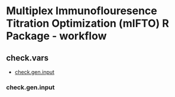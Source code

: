 # Multiplex Immunoflouresence Titration Optimization (mIFTO) R Package - workflow

## check.vars
  - [check.gen.input](#check-gen-input "Title")
### check.gen.input
